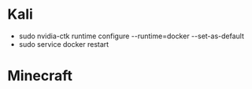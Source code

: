 
# Kali 
- sudo nvidia-ctk runtime configure --runtime=docker --set-as-default
- sudo service docker restart

# Minecraft